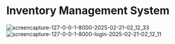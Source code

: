 # Inventory Management System
![screencapture-127-0-0-1-8000-2025-02-21-02_12_33](https://github.com/user-attachments/assets/911d9cb9-5c39-4d2c-9792-0672f4a741b4)
![screencapture-127-0-0-1-8000-login-2025-02-21-02_12_11](https://github.com/user-attachments/assets/ca778c13-224a-45e6-b075-c3e697abc89f)
